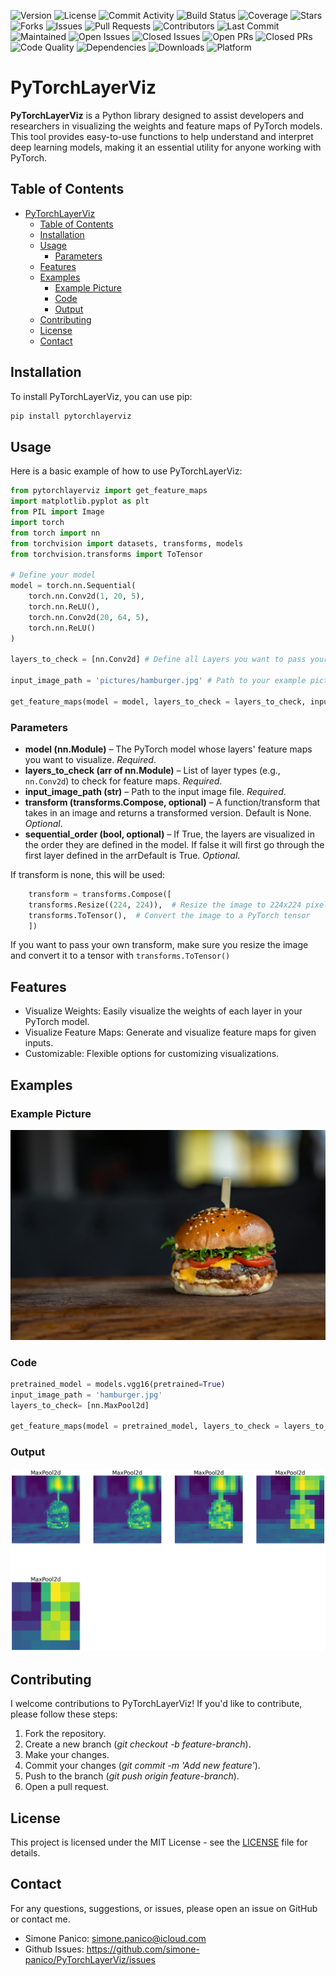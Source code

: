 ![Version](https://img.shields.io/github/v/release/simone-panico/PyTorchLayerViz)
![License](https://img.shields.io/github/license/simone-panico/PyTorchLayerViz)
![Commit Activity](https://img.shields.io/github/commit-activity/m/simone-panico/PyTorchLayerViz)
![Build Status](https://img.shields.io/github/actions/workflow/status/simone-panico/PyTorchLayerViz/WORKFLOW.yml)
![Coverage](https://img.shields.io/codecov/c/github/simone-panico/PyTorchLayerViz)
![Stars](https://img.shields.io/github/stars/simone-panico/PyTorchLayerViz)
![Forks](https://img.shields.io/github/forks/simone-panico/PyTorchLayerViz)
![Issues](https://img.shields.io/github/issues/simone-panico/PyTorchLayerViz)
![Pull Requests](https://img.shields.io/github/issues-pr/simone-panico/PyTorchLayerViz)
![Contributors](https://img.shields.io/github/contributors/simone-panico/PyTorchLayerViz)
![Last Commit](https://img.shields.io/github/last-commit/simone-panico/PyTorchLayerViz)
![Maintained](https://img.shields.io/maintenance/yes/2024)
![Open Issues](https://img.shields.io/github/issues-raw/simone-panico/PyTorchLayerViz)
![Closed Issues](https://img.shields.io/github/issues-closed/simone-panico/PyTorchLayerViz)
![Open PRs](https://img.shields.io/github/issues-pr-raw/simone-panico/PyTorchLayerViz)
![Closed PRs](https://img.shields.io/github/issues-pr-closed/simone-panico/PyTorchLayerViz)
![Code Quality](https://img.shields.io/codefactor/grade/github/simone-panico/PyTorchLayerViz)
![Dependencies](https://img.shields.io/librariesio/github/simone-panico/PyTorchLayerViz)
![Downloads](https://img.shields.io/github/downloads/simone-panico/PyTorchLayerViz/total)
![Platform](https://img.shields.io/badge/platform-PyTorch-blue)


# PyTorchLayerViz

**PyTorchLayerViz** is a Python library designed to assist developers and researchers in visualizing the weights and feature maps of PyTorch models. This tool provides easy-to-use functions to help understand and interpret deep learning models, making it an essential utility for anyone working with PyTorch.

## Table of Contents

- [PyTorchLayerViz](#pytorchlayerviz)
  - [Table of Contents](#table-of-contents)
  - [Installation](#installation)
  - [Usage](#usage)
    - [Parameters](#parameters)
  - [Features](#features)
  - [Examples](#examples)
    - [Example Picture](#example-picture)
    - [Code](#code)
    - [Output](#output)
  - [Contributing](#contributing)
  - [License](#license)
  - [Contact](#contact)

## Installation

To install PyTorchLayerViz, you can use pip:

```bash
pip install pytorchlayerviz
```

## Usage

Here is a basic example of how to use PyTorchLayerViz:

```python
from pytorchlayerviz import get_feature_maps
import matplotlib.pyplot as plt
from PIL import Image
import torch
from torch import nn
from torchvision import datasets, transforms, models
from torchvision.transforms import ToTensor

# Define your model
model = torch.nn.Sequential(
    torch.nn.Conv2d(1, 20, 5),
    torch.nn.ReLU(),
    torch.nn.Conv2d(20, 64, 5),
    torch.nn.ReLU()
)

layers_to_check = [nn.Conv2d] # Define all Layers you want to pass your picture

input_image_path = 'pictures/hamburger.jpg' # Path to your example picture

get_feature_maps(model = model, layers_to_check = layers_to_check, input_image_path = input_image_path) # Call function from pytorchlayerviz
```

### Parameters

- **model (nn.Module)** – The PyTorch model whose layers' feature maps you want to visualize. *Required*.
- **layers_to_check (arr of nn.Module)** – List of layer types (e.g., `nn.Conv2d`) to check for feature maps. *Required*.
- **input_image_path (str)** – Path to the input image file. *Required*.
- **transform (transforms.Compose, optional)** – A function/transform that takes in an image and returns a transformed version. Default is None. *Optional*.
- **sequential_order (bool, optional)** – If True, the layers are visualized in the order they are defined in the model. If false it will first go through the first layer defined in the arrDefault is True. *Optional*.

If transform is none, this will be used:

```python
    transform = transforms.Compose([
    transforms.Resize((224, 224)),  # Resize the image to 224x224 pixels
    transforms.ToTensor(),  # Convert the image to a PyTorch tensor
    ])
```

If you want to pass your own transform, make sure you resize the image and convert it to a tensor with `transforms.ToTensor()`

## Features

* Visualize Weights: Easily visualize the weights of each layer in your PyTorch model.
* Visualize Feature Maps: Generate and visualize feature maps for given inputs.
* Customizable: Flexible options for customizing visualizations.


## Examples

### Example Picture

![Example Picture](pictures/hamburger.jpg)

### Code

```python
pretrained_model = models.vgg16(pretrained=True)
input_image_path = 'hamburger.jpg'
layers_to_check= [nn.MaxPool2d]

get_feature_maps(model = pretrained_model, layers_to_check = layers_to_check, input_image_path = input_image_path, sequential_order = False)
```

### Output

![Hamburger result Picture](pictures/hamburger_results.png)


## Contributing

I welcome contributions to PyTorchLayerViz! If you'd like to contribute, please follow these steps:

1. Fork the repository.
2. Create a new branch (*git checkout -b feature-branch*).
3. Make your changes.
4. Commit your changes (*git commit -m 'Add new feature'*).
5. Push to the branch (*git push origin feature-branch*).
6. Open a pull request.

## License

This project is licensed under the MIT License - see the [LICENSE](LICENSE.md) file for details.

## Contact

For any questions, suggestions, or issues, please open an issue on GitHub or contact me.

* Simone Panico: simone.panico@icloud.com
* Github Issues: https://github.com/simone-panico/PyTorchLayerViz/issues


